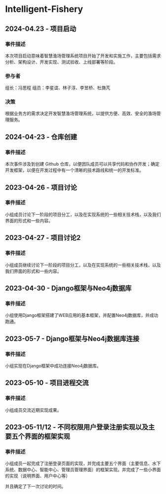 # Intelligent-Fishery

## 2024-04.23 - 项目启动
### 事件描述
本次项目启动意味着智慧渔场管理系统项目开始了开发和实施工作，主要包括需求分析、架构设计、开发实现、测试验收、上线部署等阶段。

### 参与者
组长：冯思程
组员：李星谊、林子淳、李昱桥、杜旖芃

### 决策
根据业务方的需求决定开发智慧渔场管理系统，以提供方便、高效、安全的渔场管理服务。

## 2024-04-23 - 仓库创建
### 事件描述
本次事件涉及到创建 Github 仓库，以便团队成员可以共享代码和协作开发；确定开发框架，以便在开发过程中有一个清晰的技术路线和统一的开发标准。

## 2023-04-26 - 项目讨论
### 事件描述
小组成员讨论下一阶段的项目分工，以及在实现系统的一些相关技术栈，以及我们界面的形式和一些内容。

## 2023-04-27 - 项目讨论2
### 事件描述
小组成员继续讨论下一阶段的项目分工，以及在实现系统的一些相关技术栈，以及我们界面的形式和一些内容。

## 2023-04-30 - Django框架与Neo4j数据库
### 事件描述
小组使用Django框架搭建了WEB应用的基本框架，并配置Neo4j数据库，并成功跑通。

## 2023-05-7 - Django框架与Neo4j数据库连接
### 事件描述
小组实现在Django框架中成功连接Neo4j数据库。

## 2023-05-10 - 项目进程交流
### 事件描述
小组成员交流近期实现成果。

## 2023-05-11/12 - 不同权限用户登录注册实现以及主要五个界面的框架实现
### 事件描述
小组成员一起完成了注册登录页面的实现，并完成主要五个界面（主要信息、水下系统、数据中心、智能中心、管理员管理界面）的框架实现。并完成了一些小界面的实现（说明界面、用户中心等）

并且确定了下一次讨论的时间。
<!--
## 2023-06-03 - 项目分板块实现
### 事件描述
小组成员在索引的基础上，对项目的具体实现进行了分板块的分工。
* 耿嘉宁：实现个人信息、报名缴费、结果查询等部分
* 王卓然、彭钰婷、韩佳迅：实现考试系统，包括考试索引页、听力、阅读、翻译、作文等题型的在线考试部分
* 朱璟钰：实现教师阅卷系统，包括客观题一键阅卷和主观题在线阅卷等


## 2023-06-10 - 项目板块合并和讨论
### 事件描述
小组成员对本周实现的各板块代码进行了合并。完成了个人信息、考试索引、客观题阅卷等部分。并确定了下周的任务。


## 2023-06-17 - 项目板块合并和讨论
### 事件描述
小组成员对本周实现的各板块代码进行了合并。完成了报名缴费、客观题考试系统、主观题在线阅卷等部分。并确定了下周的任务。



## 2023-06-24 - 项目板块合并和讨论
### 事件描述
小组成员基本完成所有代码。并对后续的优化进行了商讨：
* 优化一些jsp，使得页面更美观
* 更改一些合并时的接口问题，以及合并时的冲突问题
* 添加其他细节和功能
* 对实验文档进行了分工

## 2023-06-30 - 项目收尾阶段
通过本周的工作，此时项目代码和文档已经完成，小组成员进行了最后的收尾工作和总结。
-->
